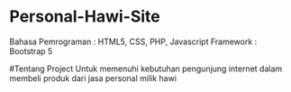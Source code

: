 # Personal-Hawi-Site
Bahasa Pemrograman : HTML5, CSS, PHP, Javascript
Framework : Bootstrap 5

#Tentang Project
Untuk memenuhi kebutuhan pengunjung internet dalam membeli produk dari jasa personal milik hawi